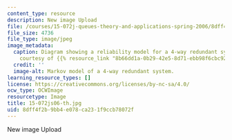 ```yaml
---
content_type: resource
description: New image Upload
file: /courses/15-072j-queues-theory-and-applications-spring-2006/8dff4f2b9bb4e078ca231f9ccb78072f_15-072js06-th.jpg
file_size: 4736
file_type: image/jpeg
image_metadata:
  caption: Diagram showing a reliability model for a 4-way redundant system. (Image
    courtesy of {{% resource_link "8b66dd1a-0b29-42e5-8d71-ebb98f6cbc92" "NASA" %}}.)
  credit: ''
  image-alt: Markov model of a 4-way redundant system.
learning_resource_types: []
license: https://creativecommons.org/licenses/by-nc-sa/4.0/
ocw_type: OCWImage
resourcetype: Image
title: 15-072js06-th.jpg
uid: 8dff4f2b-9bb4-e078-ca23-1f9ccb78072f
---
```

New image Upload